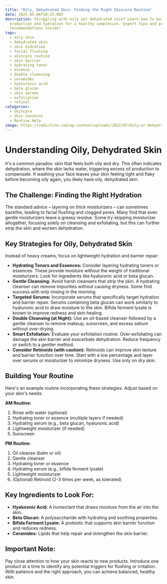 ```yaml
---
title: "Oily, Dehydrated Skin: Finding the Right Skincare Routine"
date: 2025-05-06T10:25:00Z
description: Struggling with oily yet dehydrated skin? Learn how to balance oil
  production and hydration for a healthy complexion. Expert tips and product
  recommendations inside!
tags:
  - oily skin
  - dehydrated skin
  - skin hydration
  - facial flushing
  - skincare routine
  - skin barrier
  - hydrating toner
  - essence
  - double cleansing
  - ceramides
  - hyaluronic acid
  - beta glucan
  - skin serums
  - exfoliation
  - retinol
categories:
  - Skincare
  - Skin Concerns
  - Routine Help
image: https://vedicline.com/wp-content/uploads/2022/07/Oily-or-Dehydrated-Skin.jpg
---
```

# Understanding Oily, Dehydrated Skin

It's a common paradox: skin that feels both oily and dry. This often indicates dehydration, where the skin lacks water, triggering excess oil production to compensate. If washing your face leaves your skin feeling tight and flaky before becoming oily again, you likely have oily, dehydrated skin.

## The Challenge: Finding the Right Hydration

The standard advice – layering on thick moisturizers – can sometimes backfire, leading to facial flushing and clogged pores. Many find that even gentle moisturizers leave a greasy residue. Some try skipping moisturizer altogether, focusing solely on cleansing and exfoliating, but this can further strip the skin and worsen dehydration.

## Key Strategies for Oily, Dehydrated Skin

Instead of heavy creams, focus on lightweight hydration and barrier repair:

*   **Hydrating Toners and Essences:** Consider layering hydrating toners or essences. These provide moisture without the weight of traditional moisturizers. Look for ingredients like hyaluronic acid or beta glucan.
*   **Gentle Cleansing:** Avoid harsh cleansers that strip the skin. A hydrating cleanser can remove impurities without causing dryness. Some find success with only rinsing in the morning.
*   **Targeted Serums:** Incorporate serums that specifically target hydration and barrier repair. Serums containing beta glucan can work similarly to hyaluronic acid to draw moisture to the skin. Bifida ferment lysate is known to improve redness and skin healing.
*   **Double Cleansing (at Night):** Use an oil-based cleanser followed by a gentle cleanser to remove makeup, sunscreen, and excess sebum without over-drying.
*   **Smart Exfoliation:** Evaluate your exfoliation routine. Over-exfoliating can damage the skin barrier and exacerbate dehydration. Reduce frequency or switch to a gentler method.
*   **Consider Retinoids (with caution):** Retinoids can improve skin texture and barrier function over time. Start with a low percentage and layer over serums or moisturizer to minimize dryness. Use only on dry skin.

## Building Your Routine

Here's an example routine incorporating these strategies. Adjust based on your skin's needs:

**AM Routine:**

1.  Rinse with water (optional)
2.  Hydrating toner or essence (multiple layers if needed)
3.  Hydrating serum (e.g., beta glucan, hyaluronic acid)
4.  Lightweight moisturizer (if needed)
5.  Sunscreen

**PM Routine:**

1.  Oil cleanse (balm or oil)
2.  Gentle cleanser
3.  Hydrating toner or essence
4.  Hydrating serum (e.g., bifida ferment lysate)
5.  Lightweight moisturizer
6.  (Optional) Retinoid (2-3 times per week, as tolerated)

## Key Ingredients to Look For:

*   **Hyaluronic Acid:** A humectant that draws moisture from the air into the skin.
*   **Beta Glucan:** A polysaccharide with hydrating and soothing properties.
*   **Bifida Ferment Lysate:** A probiotic that supports skin barrier function and reduces redness.
*   **Ceramides:** Lipids that help repair and strengthen the skin barrier.

## Important Note:

Pay close attention to how your skin reacts to new products. Introduce one product at a time to identify any potential triggers for flushing or irritation. With patience and the right approach, you can achieve balanced, healthy skin.
